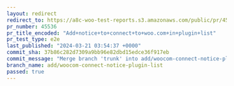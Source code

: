 ```yaml
---
layout: redirect
redirect_to: https://a8c-woo-test-reports.s3.amazonaws.com/public/pr/45536/e2e/index.html
pr_number: 45536
pr_title_encoded: "Add+notice+to+connect+to+woo.com+in+plugin+list"
pr_test_type: e2e
last_published: "2024-03-21 03:54:37 +0000"
commit_sha: 37b86c282d7309a9bb96e82dbd15edce36f917eb
commit_message: "Merge branch 'trunk' into add/woocom-connect-notice-plugin-list"
branch_name: add/woocom-connect-notice-plugin-list
passed: true
---
```

